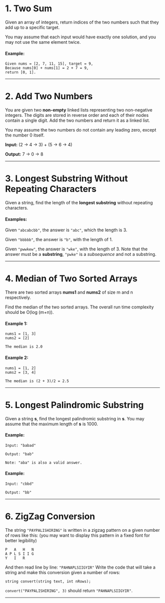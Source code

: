 # 1. Two Sum
Given an array of integers, return indices of the two numbers such that they add up to a specific target.

You may assume that each input would have exactly one solution, and you may not use the same element twice.

#### Example:
```
Given nums = [2, 7, 11, 15], target = 9,
Because nums[0] + nums[1] = 2 + 7 = 9,
return [0, 1].
```
***

# 2. Add Two Numbers
You are given two **non-empty** linked lists representing two non-negative integers. The digits are stored in reverse order and each of their nodes contain a single digit. Add the two numbers and return it as a linked list.

You may assume the two numbers do not contain any leading zero, except the number 0 itself.

**Input:** (2 -> 4 -> 3) + (5 -> 6 -> 4)

**Output:** 7 -> 0 -> 8
***

# 3. Longest Substring Without Repeating Characters
Given a string, find the length of the **longest substring** without repeating characters.

#### Examples:

Given `"abcabcbb"`, the answer is `"abc"`, which the length is 3.

Given `"bbbbb"`, the answer is `"b"`, with the length of 1.

Given `"pwwkew"`, the answer is `"wke"`, with the length of 3. Note that the answer must be a **substring**, `"pwke"` is a *subsequence* and not a substring.
***

# 4. Median of Two Sorted Arrays
There are two sorted arrays **nums1** and **nums2** of size m and n respectively.

Find the median of the two sorted arrays. The overall run time complexity should be O(log (m+n)).
#### Example 1:
```
nums1 = [1, 3]
nums2 = [2]

The median is 2.0
```
#### Example 2:
```
nums1 = [1, 2]
nums2 = [3, 4]

The median is (2 + 3)/2 = 2.5
```
***

# 5. Longest Palindromic Substring
Given a string **s**, find the longest palindromic substring in **s**. You may assume that the maximum length of **s** is 1000.

#### Example:
```
Input: "babad"

Output: "bab"

Note: "aba" is also a valid answer.
```
#### Example:
```
Input: "cbbd"

Output: "bb"
```
***
# 6. ZigZag Conversion
The string `"PAYPALISHIRING"` is written in a zigzag pattern on a given number of rows like this: (you may want to display this pattern in a fixed font for better legibility)
```
P   A   H   N
A P L S I I G
Y   I   R
```
And then read line by line: `"PAHNAPLSIIGYIR"`
Write the code that will take a string and make this conversion given a number of rows:
```
string convert(string text, int nRows);
```
`convert("PAYPALISHIRING", 3)` should return `"PAHNAPLSIIGYIR"`.
***